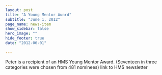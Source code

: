 ```yaml
---
layout: post
title: "A Young Mentor Award"
subtitle: "June 1, 2012"
page_name: news-item
show_sidebar: false
hero_image: ""
hide_footer: true
date: "2012-06-01"

---
```


Peter is a recipient of an HMS Young Mentor Award. (Seventeen in three categories were chosen from 481 nominees) link to HMS newsletter

